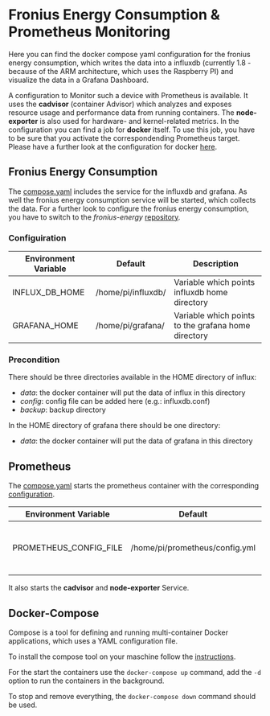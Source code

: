 # Fronius Energy Consumption & Prometheus Monitoring

Here you can find the docker compose yaml configuration for the fronius energy consumption, which writes the data into a influxdb (currently 1.8 - because of the ARM architecture, which uses the Raspberry PI) and visualize the data in a Grafana Dashboard.

A configuration to Monitor such a device with Prometheus is available. It uses the **cadvisor** (container Advisor) which analyzes and exposes resource usage and performance data from running containers. The **node-exporter** is also used for hardware- and kernel-related metrics. In the configuration you can find a job for **docker** itself. To use this job, you have to be sure that you activate the correspondending Prometheus target. Please have a further look at the configuration for docker [here](https://docs.docker.com/config/daemon/prometheus/).

## Fronius Energy Consumption

The [compose.yaml](smarthome/compose.yaml) includes the service for the influxdb and grafana. As well the fronius energy consumption service will be started, which collects the data. For a further look to configure the fronius energy consumption, you have to switch to the *fronius-energy* [repository](https://github.com/lukeSky3434/fronius-energy).

### Configuiration

Environment Variable | Default | Description
------------ | ------------- | -------------
INFLUX_DB_HOME | /home/pi/influxdb/ | Variable which points influxdb home directory 
GRAFANA_HOME | /home/pi/grafana/ | Variable which points to the grafana home directory

### Precondition

There should be three directories available in the HOME directory of influx:
* *data*: the docker container will put the data of influx in this directory
* *config*: config file can be added here (e.g.: influxdb.conf)
* *backup*: backup directory 

In the HOME directory of grafana there should be one directory:
* *data*: the docker container will put the data of grafana in this directory

## Prometheus

The [compose.yaml](prometheus/compose.yaml) starts the prometheus container with the corresponding [configuration](prometheus/config.yml). 

Environment Variable | Default | Description
------------ | ------------- | -------------
PROMETHEUS_CONFIG_FILE | /home/pi/prometheus/config.yml | Variable which points to the [configuration file](prometheus/config.yml) 

It also starts the **cadvisor** and **node-exporter** Service.

## Docker-Compose

Compose is a tool for defining and running multi-container Docker applications, which uses a YAML configuration file. 

To install the compose tool on your maschine follow the [instructions](https://docs.docker.com/compose/install/).

For the start the containers use the `docker-compose up` command, add the `-d` option to run the containers in the background.

To stop and remove everything, the `docker-compose down` command should be used.

